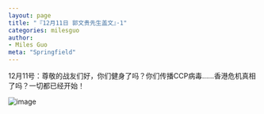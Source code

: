 ```yaml
---
layout: page
title: "『12月11日 郭文贵先生盖文』·1"
categories: milesguo
author:
- Miles Guo
meta: "Springfield"
---
```


12月11号：尊敬的战友们好，你们健身了吗？你们传播CCP病毒……香港危机真相了吗？一切都已经开始！

![image](../../../../image/milesguo/2020_12_11_Miles_Guo_Getter_1_1.png)
